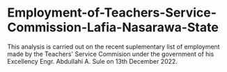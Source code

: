# Employment-of-Teachers-Service-Commission-Lafia-Nasarawa-State
This analysis is carried out on the recent suplementary list of employment made by the Teachers' Service Commision under the government of his Excellency Engr. Abdullahi A. Sule on 13th December 2022.
